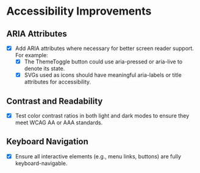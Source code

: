 ﻿
# Accessibility Improvements
## ARIA Attributes
- [x] Add ARIA attributes where necessary for better screen reader support. For example:
   - [x] The ThemeToggle button could use aria-pressed or aria-live to denote its state.
   - [x] SVGs used as icons should have meaningful aria-labels or title attributes for accessibility.
## Contrast and Readability
   - [x] Test color contrast ratios in both light and dark modes to ensure they meet WCAG AA or AAA standards.
## Keyboard Navigation
   - [x] Ensure all interactive elements (e.g., menu links, buttons) are fully keyboard-navigable.